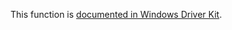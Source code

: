 This function is [documented in Windows Driver Kit](https://learn.microsoft.com/en-us/windows-hardware/drivers/ddi/wdm/nf-wdm-ntsetinformationtransactionmanager).
